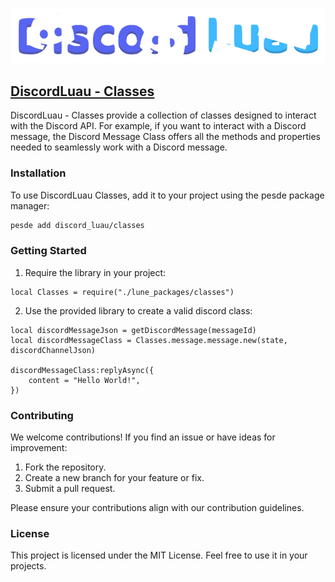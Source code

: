 <div align="center">
	<p>
		<a href=""><img src="https://raw.githubusercontent.com/DiscordLuau/.github/master/resource/DiscordLuau-Banner.png" width="512" alt="discord-luau"/></a>
	</p>
</div>

## [DiscordLuau - Classes](https://pesde.dev/packages/discord_luau/classes)

DiscordLuau - Classes provide a collection of classes designed to interact with the Discord API. For example, if you want to interact with a Discord message, the Discord Message Class offers all the methods and properties needed to seamlessly work with a Discord message.

### Installation

To use DiscordLuau Classes, add it to your project using the pesde package manager:

```bash
pesde add discord_luau/classes
```

### Getting Started

1. Require the library in your project:
```luau
local Classes = require("./lune_packages/classes")
```

2. Use the provided library to create a valid discord class:
```luau
local discordMessageJson = getDiscordMessage(messageId)
local discordMessageClass = Classes.message.message.new(state, discordChannelJson)

discordMessageClass:replyAsync({
	content = "Hello World!",
})
```

### Contributing
We welcome contributions! If you find an issue or have ideas for improvement:

1. Fork the repository.
2. Create a new branch for your feature or fix.
3. Submit a pull request.

Please ensure your contributions align with our contribution guidelines.

### License
This project is licensed under the MIT License. Feel free to use it in your projects.